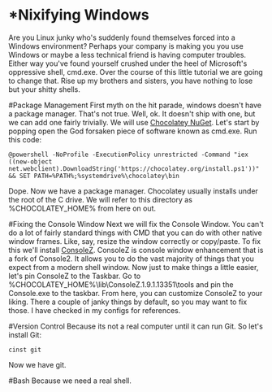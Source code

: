 *Nixifying Windows
==================
Are you Linux junky who's suddenly found themselves forced into a Windows environment?
Perhaps your company is making you you use Windows or maybe a less technical friend is having computer troubles.
Either way you've found yourself crushed under the heel of Microsoft's oppressive shell, cmd.exe.
Over the course of this little tutorial we are going to change that.
Rise up my brothers and sisters, you have nothing to lose but your shitty shells.

#Package Management
First myth on the hit parade, windows doesn't have a package manager. 
That's not true.
Well, ok. It doesn't ship with one, but we can add one fairly trivially.
We will use [Chocolatey NuGet](http://chocolatey.org/).
Let's start by popping open the God forsaken piece of software known as cmd.exe.
Run this code:
```
@powershell -NoProfile -ExecutionPolicy unrestricted -Command "iex ((new-object net.webclient).DownloadString('https://chocolatey.org/install.ps1'))" && SET PATH=%PATH%;%systemdrive%\chocolatey\bin
```
Dope. Now we have a package manager.
Chocolatey usually installs under the root of the C drive.
We will refer to this directory as %CHOCOLATEY_HOME% from here on out.

#Fixing the Console Window
Next we will fix the Console Window. You can't do a lot of fairly standard things with CMD that you can do with other native window frames.
Like, say, resize the window correctly or copy/paste.
To fix this we'll install [ConsoleZ](https://github.com/cbucher/console). 
ConsoleZ is console window enhancement that is a fork of Console2.
It allows you to do the vast majority of things that you expect from a modern shell window.
Now just to make things a little easier, let's pin ConsoleZ to the Taskbar.
Go to %CHOCOLATEY_HOME%\lib\ConsoleZ.1.9.1.13351\tools and pin the Console.exe to the taskbar.
From here, you can customize ConsoleZ to your liking. There a couple of janky things by default, so you may want to fix those.
I have checked in my configs for references.

#Version Control
Because its not a real computer until it can run Git.
So let's install Git:
```
cinst git
```
Now we have git.

#Bash
Because we need a real shell.